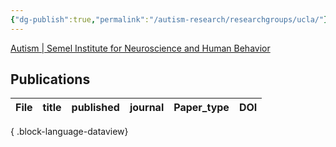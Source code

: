 ```yaml
---
{"dg-publish":true,"permalink":"/autism-research/researchgroups/ucla/"}
---
```



[Autism | Semel Institute for Neuroscience and Human Behavior](https://www.semel.ucla.edu/autism)

## Publications

| File | title | published | journal | Paper_type | DOI |
| ---- | ----- | --------- | ------- | ---------- | --- |

{ .block-language-dataview}